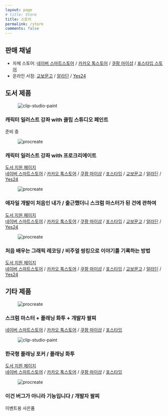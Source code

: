 ```yaml
---
layout: page
# title: Store
title: 스토어
permalink: /store
comments: false
---
```

<div class="row">
    <div class="col">
        <h2>판매 채널</h2>
        <ul>
            <li>
            자체 스토어: <a href="https://smartstore.naver.com/zzom/" target="_blank" class="link-shop">네이버 스마트스토어</a> / 
            <a href="https://store.kakao.com/zzom" target="_blank" class="link-shop">카카오 톡스토어</a> / 
            <a href="https://shop.coupang.com/zzom" target="_blank" class="link-shop">쿠팡 마이샵</a> / 
            <a href="https://www.postype.com/@project-zzom" target="_blank" class="link-shop">포스타입 스토어</a>
            </li>
            <li>
            온라인 서점: <a href="https://search.kyobobook.co.kr/search?keyword=ZZOM" target="_blank" class="link-shop">교보문고</a> / 
            <a href="https://www.aladin.co.kr/search/wsearchresult.aspx?SearchWord=zzom" target="_blank" class="link-shop">알라딘</a> / 
            <a href="https://www.yes24.com/Product/Search?query=ZZOM" target="_blank" class="link-shop">Yes24</a>
            </li>
        </ul>
    </div>
</div>

<h2>도서 제품</h2>
<div class="row">
    <div class="col-lg-3 col-md-6">
        <figure>        
            <img class="" src="{{site.baseurl}}/assets/images/products/thumbnail/clip-studio-paint (1024 x 1024).png" alt="clip-studio-paint" />
        </figure>
        <h3>캐릭터 일러스트 강좌 with 클립 스튜디오 페인트</h3>
        <!--
        <a href="https://zzom.io/character-illustration-with-clip-studio-paint/" target="_blank" class="link-shop">도서 지원 페이지</a>
        <br/>
        -->
        <p>준비 중</p>
    </div>
    <div class="col-lg-3 col-md-6">
        <figure>        
            <img class="" src="{{site.baseurl}}/assets/images/products/thumbnail/procreate (1024 x 1024).png" alt="procreate" />
        </figure>
        <h3>캐릭터 일러스트 강좌 with 프로크리에이트</h3>
        <a href="https://zzom.io/character-illustration-with-procreate/" target="_blank" class="link-shop">도서 지원 페이지</a>
        <br/>
        <a href="https://smartstore.naver.com/zzom/products/11203326459" target="_blank" class="link-shop">네이버 스마트스토어</a> / 
        <a href="https://store.kakao.com/zzom/products/459598383" target="_blank" class="link-shop">카카오 톡스토어</a> / 
        <a href="https://www.coupang.com/vp/products/8486619053?itemId=24561130530" target="_blank" class="link-shop">쿠팡 마이샵</a> / 
        <a href="https://www.postype.com/@project-zzom/goods/18567181" target="_blank" class="link-shop">포스타입</a> / 
        <a href="https://product.kyobobook.co.kr/detail/S000214869913" target="_blank" class="link-shop">교보문고</a> / 
        <a href="https://www.aladin.co.kr/shop/wproduct.aspx?ItemId=353471467" target="_blank" class="link-shop">알라딘</a> / 
        <a href="https://www.yes24.com/Product/Goods/139938349" target="_blank" class="link-shop">Yes24</a>
    </div>
    <div class="col-lg-3 col-md-6">
        <figure>        
            <img class="" src="{{site.baseurl}}/assets/images/products/thumbnail/scrum-master (1024 x 1024).png" alt="procreate" />
        </figure>
        <h3>애자일 개발이 처음인 내가 / 출근했더니 스크럼 마스터가 된 건에 관하여</h3>
        <a href="https://zzom.io/scrum-master/" target="_blank" class="link-shop">도서 지원 페이지</a>
        <br/>
        <a href="https://smartstore.naver.com/zzom/products/7616969339" target="_blank" class="link-shop">네이버 스마트스토어</a> / 
        <a href="https://store.kakao.com/zzom/products/327304887" target="_blank" class="link-shop">카카오 톡스토어</a> / 
        <a href="https://www.coupang.com/vp/products/7818693366?itemId=21229627613" target="_blank" class="link-shop">쿠팡 마이샵</a> / 
        <a href="https://www.postype.com/@project-zzom/goods/18566738" target="_blank" class="link-shop">포스타입</a> / 
        <a href="https://product.kyobobook.co.kr/detail/S000200083569" target="_blank" class="link-shop">교보문고</a> / 
        <a href="https://www.aladin.co.kr/shop/wproduct.aspx?ItemId=304705923" target="_blank" class="link-shop">알라딘</a> / 
        <a href="https://www.yes24.com/Product/Goods/115143425" target="_blank" class="link-shop">Yes24</a>
    </div>
    <div class="col-lg-3 col-md-6">
        <figure>        
            <img class="" src="{{site.baseurl}}/assets/images/products/thumbnail/graphic-recording  (1024 x 1024).png" alt="procreate" />
        </figure>
        <h3>처음 배우는 그래픽 레코딩 / 비주얼 씽킹으로 이야기를 기록하는 방법</h3>
        <a href="https://zzom.io/graphic-recording/" target="_blank" class="link-shop">도서 지원 페이지</a>
        <br/>
        <a href="https://smartstore.naver.com/zzom/products/6237850646" target="_blank" class="link-shop">네이버 스마트스토어</a> / 
        <a href="https://store.kakao.com/zzom/products/327297939" target="_blank" class="link-shop">카카오 톡스토어</a> / 
        <a href="https://www.coupang.com/vp/products/7818691318?itemId=21229618640" target="_blank" class="link-shop">쿠팡 마이샵</a> / 
        <a href="https://www.postype.com/@project-zzom/goods/18566471" target="_blank" class="link-shop">포스타입</a> / 
        <a href="https://product.kyobobook.co.kr/detail/S000001986426" target="_blank" class="link-shop">교보문고</a> / 
        <a href="https://www.aladin.co.kr/shop/wproduct.aspx?ItemId=279313050" target="_blank" class="link-shop">알라딘</a> / 
        <a href="https://www.yes24.com/Product/Goods/103597086" target="_blank" class="link-shop">Yes24</a>
    </div>
</div>

<h2>기타 제품</h2>
<div class="row">
    <div class="col-lg-3 col-md-6">
        <figure>        
            <img class="" src="{{site.baseurl}}/assets/images/products/thumbnail/book + card + wristband (1024 x 1024).png" alt="procreate" />
        </figure>
        <h3>스크럼 마스터 + 플래닝 화투 + 개발자 팔찌</h3>
        <a href="https://smartstore.naver.com/zzom/products/9369262815" target="_blank" class="link-shop">네이버 스마트스토어</a> / 
        <a href="https://store.kakao.com/zzom/products/327309340" target="_blank" class="link-shop">카카오 톡스토어</a> / 
        <a href="https://www.coupang.com/vp/products/7818693379?itemId=21229627719" target="_blank" class="link-shop">쿠팡 마이샵</a> / 
        <a href="https://www.postype.com/@project-zzom/goods/18567074" target="_blank" class="link-shop">포스타입</a>
    </div>
    <div class="col-lg-3 col-md-6">
        <figure>        
            <img class="" src="{{site.baseurl}}/assets/images/products/thumbnail/planning-hwatu  (1024 x 1024).png" alt="clip-studio-paint" />
        </figure>
        <h3>한국형 플래닝 포커 / 플래닝 화투</h3>
        <a href="https://zzom.io/planning-hwatu/" target="_blank" class="link-shop">도서 지원 페이지</a>
        <br/>
        <a href="https://smartstore.naver.com/zzom/products/7795982587" target="_blank" class="link-shop">네이버 스마트스토어</a> / 
        <a href="https://store.kakao.com/zzom/products/327309342" target="_blank" class="link-shop">카카오 톡스토어</a> / 
        <a href="https://www.coupang.com/vp/products/7818693397?itemId=21229627810" target="_blank" class="link-shop">쿠팡 마이샵</a> / 
        <a href="https://www.postype.com/@project-zzom/goods/18566899" target="_blank" class="link-shop">포스타입</a>
    </div>
    <div class="col-lg-3 col-md-6">
        <figure>
            <img class="" src="{{site.baseurl}}/assets/images/products/thumbnail/developer-silicon-wristband (1024 x 1024).png" alt="procreate" />
        </figure>
        <h3>이건 버그가 아니라 기능입니다 / 개발자 팔찌</h3>
        이벤트용 사은품
    </div>
    <div class="col-lg-3 col-md-6">
    </div>
</div>